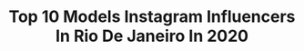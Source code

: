 ---
title: Top 10 Models Instagram Influencers In Rio De Janeiro In 2020
description: >-
  Find top models Instagram influencers in Rio De Janeiro in 2020. Most popular hashtags: #summer #021 #model.
platform: Instagram
hits: 58
text_top: See the most popular Instagram influencers on inBeat.
text_bottom: inBeat aggregates 58 Instagram influencers like this in Rio de Janeiro, Brazil for you to work with.
profiles:
  - username: "gabrielecury"
    fullname: >-
      Gabriele
    bio: >-
      Brazilian Model 🇧🇷 Rio de Janeiro 📍 Graduanda na área da saúde 🏥
    location: "Brazil"
    followers: 9019
    engagement: 1065
    commentsToLikes: 0.062008
    id: ck8tcgga3ze020j78yc700z38
    verified: false
    hashtags: ""
  - username: "luannabbrandt"
    fullname: >-
      LUANNA BIKIC BRANDT
    bio: >-
      Ford Model - Rio de Janeiro Iconic Models - Bogotá 📍 be the energy you want to attract💫
    location: "Brazil"
    followers: 13626
    engagement: 941
    commentsToLikes: 0.055800
    id: ck135v7oi3e5z0i19whquwpe3
    verified: false
    hashtags: "#freedom"
  - username: "zeinercoutinho"
    fullname: >-
      Zeiner Coutinho
    bio: >-
      Brazilian Model from Rio de Janeiro. Without route, son of the world! Currently in 📍Bangkok Represented by Joy Model Management
    location: "Brazil"
    followers: 5671
    engagement: 799
    commentsToLikes: 0.045605
    id: ck14kmp0eq9yz0i19usnbdft3
    verified: false
    hashtags: "#meuamor, #thailand, #holdem, #lofficielhommesthailand"
  - username: "damiblr"
    fullname: >-
      Dami Lopes
    bio: >-
      be the light ✨ model & administrator 📍 rio de janeiro, brazil
    location: "Brazil"
    followers: 33067
    engagement: 263
    commentsToLikes: 0.047836
    id: ckaparyhvx8rd0i78vmov9ch7
    verified: false
    hashtags: ""
  - username: "marianapradov"
    fullname: >-
      Mariana Prado
    bio: >-
      Independente model 20 anos, Brasil - Rio de Janeiro
    location: "Brazil"
    followers: 21556
    engagement: 1194
    commentsToLikes: 0.014163
    id: ckap7ipm1k8uq0i78ax6xwjvu
    verified: false
    hashtags: "#conexaopraia, #summer, #soulaloha, #elaseomar"
  - username: "rayluvilleroy"
    fullname: >-
      Raylu Villeroy
    bio: >-
      🇧🇷 Brazilian Model @armyagency_casting 📍 Rio de Janeiro, RJ 📚 Farmácia - UNESA 📲 Contato via Direct 🌱Vegetariana
    location: "Brazil"
    followers: 12753
    engagement: 665
    commentsToLikes: 0.050642
    id: ck5qdfq61vcgz0i117d3cy22k
    verified: false
    hashtags: "#ruivabrasil, #girls, #shooting, #modeloruiva"
  - username: "danimaced0"
    fullname: >-
      Danielle Macedo
    bio: >-
      📍Brasil,Rio de Janeiro 📍Model fotográfica | Model makeup 📍Capoeira Artte Nobre-RJ 💍Robson
    location: "Brazil"
    followers: 2495
    engagement: 672
    commentsToLikes: 0.027097
    id: ck14lj6b7uyb20i199di0ktxw
    verified: false
    hashtags: "#emcasa, #boxbraids, #boxbraidsbrasil, #turbantes"
  - username: "maya_shihtzu_"
    fullname: >-
      Maya 💖
    bio: >-
      🎂07/09/17 🏠02/10/17 Me chamo Maya e sou uma fofura. 🐶Raça- Shih tzu fêmea 🌎Rio de Janeiro- Rj . Dog model @boutiquepetglamour
    location: "Brazil"
    followers: 60624
    engagement: 172
    commentsToLikes: 0.073736
    id: ck8ta36j2qah70j78o1nob62h
    verified: false
    hashtags: ""
  - username: "gabiidfaria"
    fullname: >-
      Gabriela de Faria
    bio: >-
      Brazilian Model 🇧🇷 👑Miss Niterói 2020 📍Rio de Janeiro- RJ 📩 Parcerias via Direct LINK DA LIVE
    location: "Brazil"
    followers: 10104
    engagement: 385
    commentsToLikes: 0.056676
    id: ck8t68vb4cp1m0j78rz54hgxk
    verified: false
    hashtags: "#modeling, #modelife, #beachday, #work"
  - username: "_mike_shihtzu"
    fullname: >-
      Mike 💙🐾
    bio: >-
      🎂22/10/16 🏠22/11/16 Me chamo Mike e sou a alegria da casa. 🐶Raça - Shih tzu macho 🌎Rio de Janeiro-Rj . Dog model @boutiquepetglamour
    location: "Brazil"
    followers: 35215
    engagement: 238
    commentsToLikes: 0.052891
    id: ck8t396pg2ejm0j78adadywgx
    verified: false
    hashtags: ""
---
